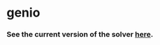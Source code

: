 # genio

### See the current version of the solver [here](https://smittycraft.github.io/genio/solvers/3x3/).
